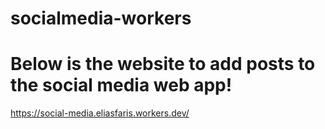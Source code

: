# socialmedia-workers
# Below is the website to add posts to the social media web app!
https://social-media.eliasfaris.workers.dev/
